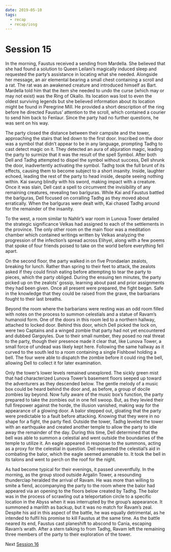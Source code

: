 ```yaml
---
date: 2019-05-10
tags:
  - recap
  - recap/iosg
---
```

# Session 15

In the morning, Faustus received a sending from Mardella. She believed that she had found a solution to Queen Leilani’s magically induced sleep and requested the party’s assistance in locating what she needed. Alongside her message, an air elemental bearing a small chest containing a scroll and a rat. The rat was an awakened creature and introduced himself as Bart. Mardella told him that the item she needed to undo the curse (which may or may not exist) was the Ring of Okallo. Its location was lost to even the oldest surviving legends but she believed information about its location might be found in Peregrine Mill. He provided a short description of the ring before he directed Faustus’ attention to the scroll, which contained a courier to send him back to Fenlaur. Since the party had no further questions, he was sent on his way.

The party closed the distance between their campsite and the tower, approaching the stairs that led down to the first door. Inscribed on the door was a symbol that didn’t appear to be in any language, prompting Tadhg to cast detect magic on it. They detected an aura of abjuration magic, leading the party to surmize that it was the result of the spell Symbol. After both Dell and Tadhg attempted to dispel the symbol without success, Dell shrunk the door, inadvertently activating the symbol. Tadhg took the full brunt of its effects, causing them to become subject to a short insanity. Inside, laughter echoed, leading the rest of the party to head inside, despite seeing nothing within. Kai swung blindly with his sword, making impact with a creature. Once it was slain, Dell cast a spell to circumvent the invisibility of any remaining creatures, revealing two barlguras. While Kai and Faustus battled the barlguras, Dell focused on corralling Tadhg as they moved about erratically. When the barlguras were dealt with, Kai chased Tadhg around for the remainder of the insanity.

To the west, a room similar to Nahlir’s war room in Lunova Tower detailed the strategic significance Velkas had assigned to each of the settlements in the province. The only other room on the main floor was a meditation chamber which contained writings written by Velkas analyzing the progression of the infection’s spread across Elihyel, along with a few poems that spoke of four friends poised to take on the world before everything fell apart.

On the second floor, the party walked in on five Prondaelan zealots, breaking for lunch. Rather than spring to their feet to attack, the zealots asked if they could finish eating before attempting to tear the party to pieces, which the party obliged. During the ensuing ten minutes, the party picked up on the zealots’ gossip, learning about past and prior assignments they had been given. Once all present were prepared, the fight began. Safe in the knowledge that they could be raised from the grave, the barbarians fought to their last breaths.

Beyond the room where the barbarians were resting was an odd room filled with notes on the process to summon celestials and a statue of Ravam’s humanoid form. One of the doors in this room led to a northern hallway, attached to locked door. Behind this door, which Dell picked the lock on, were two Captains and a winged zombie that party had not yet encountered and dubbed Gargoyles. Due to their small number, they posed no real threat to the party, though their presence made it clear that, like Lunova Tower, a small force of undead was likely kept here. Following the same hallway as it curved to the south led to a room containing a single Fishbowl holding a bell. The four were able to dispatch the zombie before it could ring the bell, allowing Dell to collect it for later examination.

Only the tower’s lower levels remained unexplored. The sickly green mist that had characterized Lunova Tower’s basement floors seeped up toward the adventurers as they descended below. The gentle melody of a music box could be heard behind the door and, as before, a group of docile zombies lay beyond. Now fully aware of the music box’s function, the party prepared to take the zombies out in one fell swoop. But, as they levied their full firepower against the horde, the illusion vanished, making way for the appearance of a glowing door. A balor stepped out, gloating that the party were predictable to a fault before attacking. Knowing that they were in no shape for a fight, the party fled. Outside the tower, Tadhg leveled the tower with an earthquake and created another temple to allow the party to idle away the remainder of the day. During this time, Dell determined that the bell was able to summon a celestial and went outside the boundaries of the temple to utilize it. An eagle appeared in response to the summons, acting as a proxy for the celestial in question. Dell requested the celestial’s aid in combating the balor, which the eagle seemed amenable to. It took the bell in its talons and went to perch on the roof for the night.

As had become typical for their evenings, it passed uneventfully. In the morning, as the group stood outside Argalin Tower, a resounding thunderclap heralded the arrival of Ravam. He was more than willing to smite a fiend, accompanying the party to the room where the balor had appeared via an opening to the floors below created by Tadhg. The balor was in the process of scrawling out a teleportation circle to a specific location in the Abyss when it was interrupted by the group’s appearance. It summoned a marilith as backup, but it was no match for Ravam’s zeal. Despite his aid in this aspect of the battle, he was equally detrimental, as he intended to fulfil his promise to kill Faustus at the same time. As the battle neared its end, Faustus cast planeshift to abscond to Cania, escaping Ravam’s wrath. After a stern talking to from Tadhg, Ravam left the remaining three members of the party to their exploration of the tower.

Next
[Session 16](Recaps/Isle%20of%20Sleepless%20Graves/Session%2016.md)